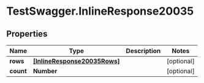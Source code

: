 # TestSwagger.InlineResponse20035

## Properties

Name | Type | Description | Notes
------------ | ------------- | ------------- | -------------
**rows** | [**[InlineResponse20035Rows]**](InlineResponse20035Rows.md) |  | [optional] 
**count** | **Number** |  | [optional] 


